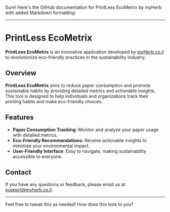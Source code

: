 Sure! Here's the GitHub documentation for PrintLess EcoMetrix by myHerb with added Markdown formatting:

---

# PrintLess EcoMetrix

**PrintLess EcoMetrix** is an innovative application developed by [myHerb.co.il](https://myherb.co.il) to revolutionize eco-friendly practices in the sustainability industry.

## Overview

**PrintLess EcoMetrix** aims to reduce paper consumption and promote sustainable habits by providing detailed metrics and actionable insights. This tool is designed to help individuals and organizations track their printing habits and make eco-friendly choices.

## Features

- **Paper Consumption Tracking**: Monitor and analyze your paper usage with detailed metrics.
- **Eco-Friendly Recommendations**: Receive actionable insights to minimize your environmental impact.
- **User-Friendly Interface**: Easy to navigate, making sustainability accessible to everyone.

## Contact

If you have any questions or feedback, please email us at [support@myherb.co.il](mailto:support@myherb.co.il).

---

Feel free to tweak this as needed! How does this look to you?
